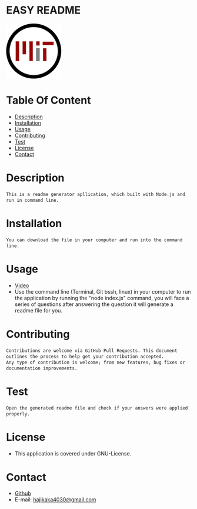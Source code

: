 # EASY README

![view1](./images/MIT-License.png)

# Table Of Content

- [Description](#Description)
- [Installation](#Installation)
- [Usage](#Usage)
- [Contributing](#Contributing)
- [Test](#test)
- [License](#License)
- [Contact](#Contact)

# Description

    This is a readme generator apllication, which built with Node.js and run in command line.

# Installation

    You can download the file in your computer and run into the command line.

# Usage

- [Video](https://drive.google.com/file/d/1X9cRQGHdwDr8cEZCXUBTp4V9V9urPT3v/view)
- Use the command line (Terminal, Git bssh, linux) in your computer to run the application by running the "node index.js" command, you will face a series of questions after answering the question it will generate a readme file for you.

# Contributing

    Contributions are welcome via GitHub Pull Requests. This document outlines the process to help get your contribution accepted.
    Any type of contribution is welcome; from new features, bug fixes or documentation improvements.

# Test

    Open the generated readme file and check if your answers were applied properly.

# License

- This application is covered under GNU-License.

# Contact

- [Github](https://github.com/jawidanfar1015)
- E-mail: hajikaka4030@gmail.com
